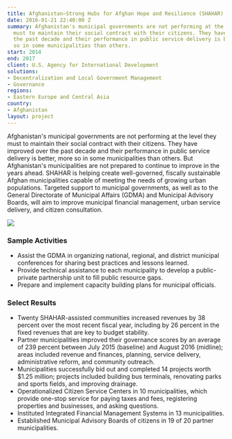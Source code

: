 ```yaml
---
title: Afghanistan—Strong Hubs for Afghan Hope and Resilience (SHAHAR)
date: 2016-01-21 22:40:00 Z
summary: Afghanistan's municipal governments are not performing at the level they
  must to maintain their social contract with their citizens. They have improved over
  the past decade and their performance in public service delivery is better, more
  so in some municipalities than others.
start: 2014
end: 2017
client: U.S. Agency for International Development
solutions:
- Decentralization and Local Government Management
- Governance
regions:
- Eastern Europe and Central Asia
country:
- Afghanistan
layout: project
---
```


Afghanistan's municipal governments are not performing at the level they must to maintain their social contract with their citizens. They have improved over the past decade and their performance in public service delivery is better, more so in some municipalities than others. But Afghanistan's municipalities are not prepared to continue to improve in the years ahead. SHAHAR is helping create well-governed, fiscally sustainable Afghan municipalities capable of meeting the needs of growing urban populations. Targeted support to municipal governments, as well as to the General Directorate of Municipal Affairs (GDMA) and Municipal Advisory Boards, will aim to improve municipal financial management, urban service delivery, and citizen consultation.

![][1]

###  Sample Activities

* Assist the GDMA in organizing national, regional, and district municipal conferences for sharing best practices and lessons learned.
* Provide technical assistance to each municipality to develop a public-private partnership unit to fill public resource gaps.
* Prepare and implement capacity building plans for municipal officials.

### Select Results

* Twenty SHAHAR-assisted communities increased revenues by 38 percent over the most recent fiscal year, including by 26 percent in the fixed revenues that are key to budget stability.
* Partner municipalities improved their governance scores by an average of 239 percent between July 2015 (baseline) and August 2016 (midline); areas included revenue and finances, planning, service delivery, administrative reform, and community outreach.
* Municipalities successfully bid out and completed 14 projects worth $1.25 million; projects included building bus terminals, renovating parks and sports fields, and improving drainage.
* Operationalized Citizen Service Centers in 10 municipalities, which provide one-stop service for paying taxes and fees, registering properties and businesses, and asking questions.
* Instituted Integrated Financial Management Systems in 13 municipalities.
* Established Municipal Advisory Boards of citizens in 19 of 20 partner municipalities.         

[1]: /assets/images/projects/SHAHAR.jpg
